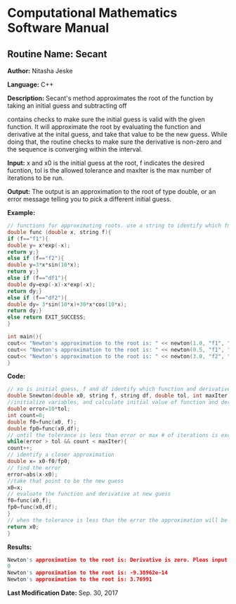 # Computational Mathematics Software Manual

## **Routine Name:** Secant

**Author:** Nitasha Jeske

**Language:** C++

**Description:** Secant's method approximates the root of the function by taking an initial guess and subtracting off 

contains checks to make sure the initial guess is valid with the given function. It will approximate the root by evaluating the function and derivative at the inital guess, and take that value to be the new guess. While doing that, the routine checks to make sure the derivative is non-zero and the sequence is converging within the interval. 

**Input:** x and x0 is the initial guess at the root, f indicates the desired fucntion, tol is the allowed tolerance and maxIter is the max number of iterations to be run. 

**Output:** The output is an approximation to the root of type double, or an error message telling you to pick a different initial guess. 

**Example:**
```C++
// functions for approximating roots. use a string to identify which function is called
double func (double x, string f){
if (f=="f1"){
double y= x*exp(-x);
return y;}
else if (f=="f2"){
double y=3*x*sin(10*x);
return y;}
else if (f=="df1"){
double dy=exp(-x)-x*exp(-x);
return dy;}
else if (f=="df2"){
double dy= 3*sin(10*x)+30*x*cos(10*x);
return dy;}
else return EXIT_SUCCESS;
}

int main(){
cout<< "Newton's approximation to the root is: " << newton(1.0, "f1", "df1", .0001, 10)<<endl;
cout<< "Newton's approximation to the root is: " << newton(0.5, "f1", "df1", .0001, 10)<<endl;
cout<< "Newton's approximation to the root is: " << newton(3.0, "f2", "df2", .0001, 10)<<endl;
}
```

**Code:**
```C++
// xo is initial guess, f and df identify which function and derivative in the func function
double Snewton(double x0, string f, string df, double tol, int maxIter){
//initialize variables, and calculate initial value of function and derivative
double error=10*tol;
int count=0;
double f0=func(x0, f);
double fp0=func(x0,df);
// until the tolerance is less than error or max # of iterations is exceeded
while(error > tol && count < maxIter){
count++;
// identify a closer approximation
double x= x0-f0/fp0;
// find the error
error=abs(x-x0);
//take that point to be the new guess
x0=x;
// evaluate the function and derivative at new guess
f0=func(x0,f);
fp0=func(x0,df);
}
// when the tolerance is less than the error the approximation will be returned
return x0;
}
```

**Results:**  
```C++
Newton's approximation to the root is: Derivative is zero. Pleas input different guess.
0
Newton's approximation to the root is: -9.38962e-14
Newton's approximation to the root is: 3.76991

```

**Last Modification Date:**
Sep. 30, 2017

